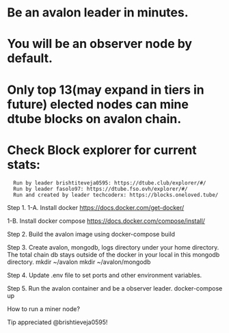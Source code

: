 # Be an avalon leader in minutes.
# You will be an observer node by default.
# Only top 13(may expand in tiers in future) elected nodes can mine dtube blocks on avalon chain.
# Check Block explorer for current stats: 
      Run by leader brishtiteveja0595: https://dtube.club/explorer/#/
      Run by leader fasolo97: https://dtube.fso.ovh/explorer/#/ 
      Run and created by leader techcoderx: https://blocks.oneloved.tube/


Step 1.
  1-A. Install docker
    https://docs.docker.com/get-docker/

  1-B. Install docker compose
    https://docs.docker.com/compose/install/

Step 2.
  Build the avalon image using 
  docker-compose build

Step 3.
  Create avalon, mongodb, logs directory under your home directory. The total chain db stays outside of the docker in your local in this mongodb directory.
  mkdir ~/avalon
  mkdir ~/avalon/mongodb

Step 4.
  Update .env file to set ports and other environment variables.

Step 5.
  Run the avalon container and be a observer leader.
  docker-compose up

  How to run a miner node?

Tip appreciated @brishtieveja0595!

